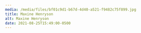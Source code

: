 ```yaml
---
media: /media/files/bf01c9d1-b67d-4d40-a521-f9482c75f899.jpg
title: Maxine Henryson
alt: Maxine Henryson
date: 2021-08-25T15:49:00-0500
---
```

